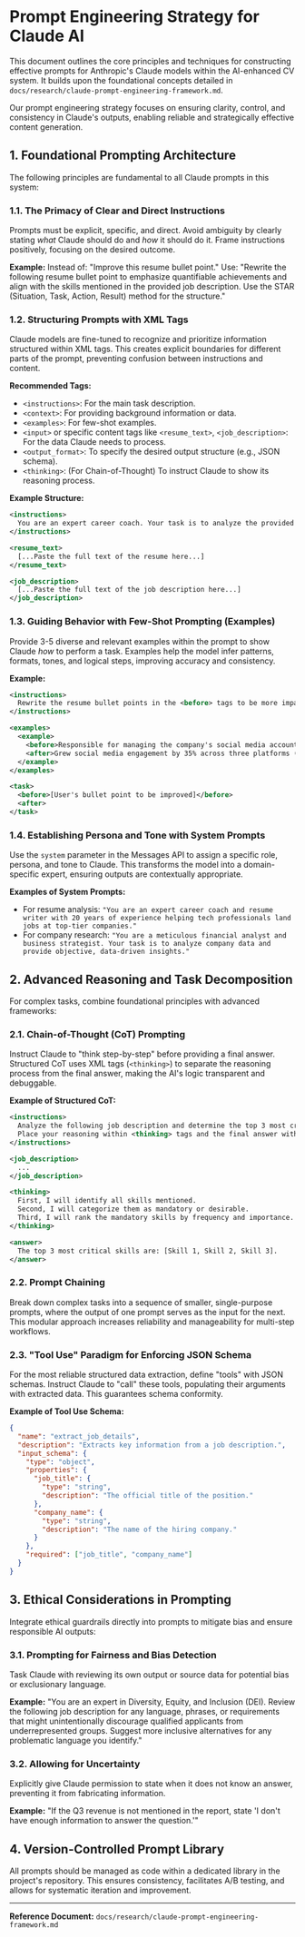 # Prompt Engineering Strategy for Claude AI

This document outlines the core principles and techniques for constructing effective prompts for Anthropic's Claude models within the AI-enhanced CV system. It builds upon the foundational concepts detailed in `docs/research/claude-prompt-engineering-framework.md`.

Our prompt engineering strategy focuses on ensuring clarity, control, and consistency in Claude's outputs, enabling reliable and strategically effective content generation.

## 1. Foundational Prompting Architecture

The following principles are fundamental to all Claude prompts in this system:

### 1.1. The Primacy of Clear and Direct Instructions

Prompts must be explicit, specific, and direct. Avoid ambiguity by clearly stating *what* Claude should do and *how* it should do it. Frame instructions positively, focusing on the desired outcome.

**Example:**
Instead of: "Improve this resume bullet point."
Use: "Rewrite the following resume bullet point to emphasize quantifiable achievements and align with the skills mentioned in the provided job description. Use the STAR (Situation, Task, Action, Result) method for the structure."

### 1.2. Structuring Prompts with XML Tags

Claude models are fine-tuned to recognize and prioritize information structured within XML tags. This creates explicit boundaries for different parts of the prompt, preventing confusion between instructions and content.

**Recommended Tags:**
*   `<instructions>`: For the main task description.
*   `<context>`: For providing background information or data.
*   `<examples>`: For few-shot examples.
*   `<input>` or specific content tags like `<resume_text>`, `<job_description>`: For the data Claude needs to process.
*   `<output_format>`: To specify the desired output structure (e.g., JSON schema).
*   `<thinking>`: (For Chain-of-Thought) To instruct Claude to show its reasoning process.

**Example Structure:**
```xml
<instructions>
  You are an expert career coach. Your task is to analyze the provided resume and job description. Identify the top 5 skills from the job description that are missing from the resume. List them in a JSON array.
</instructions>

<resume_text>
  [...Paste the full text of the resume here...]
</resume_text>

<job_description>
  [...Paste the full text of the job description here...]
</job_description>
```

### 1.3. Guiding Behavior with Few-Shot Prompting (Examples)

Provide 3-5 diverse and relevant examples within the prompt to show Claude *how* to perform a task. Examples help the model infer patterns, formats, tones, and logical steps, improving accuracy and consistency.

**Example:**
```xml
<instructions>
  Rewrite the resume bullet points in the <before> tags to be more impactful and quantifiable, following the style of the examples.
</instructions>

<examples>
  <example>
    <before>Responsible for managing the company's social media accounts.</before>
    <after>Grew social media engagement by 35% across three platforms (Twitter, LinkedIn, Facebook) over 6 months by implementing a data-driven content strategy.</after>
  </example>
</examples>

<task>
  <before>[User's bullet point to be improved]</before>
  <after>
</task>
```

### 1.4. Establishing Persona and Tone with System Prompts

Use the `system` parameter in the Messages API to assign a specific role, persona, and tone to Claude. This transforms the model into a domain-specific expert, ensuring outputs are contextually appropriate.

**Examples of System Prompts:**
*   For resume analysis: `"You are an expert career coach and resume writer with 20 years of experience helping tech professionals land jobs at top-tier companies."`
*   For company research: `"You are a meticulous financial analyst and business strategist. Your task is to analyze company data and provide objective, data-driven insights."`

## 2. Advanced Reasoning and Task Decomposition

For complex tasks, combine foundational principles with advanced frameworks:

### 2.1. Chain-of-Thought (CoT) Prompting

Instruct Claude to "think step-by-step" before providing a final answer. Structured CoT uses XML tags (`<thinking>`) to separate the reasoning process from the final answer, making the AI's logic transparent and debuggable.

**Example of Structured CoT:**
```xml
<instructions>
  Analyze the following job description and determine the top 3 most critical skills.
  Place your reasoning within <thinking> tags and the final answer within <answer> tags.
</instructions>

<job_description>
  ...
</job_description>

<thinking>
  First, I will identify all skills mentioned.
  Second, I will categorize them as mandatory or desirable.
  Third, I will rank the mandatory skills by frequency and importance.
</thinking>

<answer>
  The top 3 most critical skills are: [Skill 1, Skill 2, Skill 3].
</answer>
```

### 2.2. Prompt Chaining

Break down complex tasks into a sequence of smaller, single-purpose prompts, where the output of one prompt serves as the input for the next. This modular approach increases reliability and manageability for multi-step workflows.

### 2.3. "Tool Use" Paradigm for Enforcing JSON Schema

For the most reliable structured data extraction, define "tools" with JSON schemas. Instruct Claude to "call" these tools, populating their arguments with extracted data. This guarantees schema conformity.

**Example of Tool Use Schema:**
```json
{
  "name": "extract_job_details",
  "description": "Extracts key information from a job description.",
  "input_schema": {
    "type": "object",
    "properties": {
      "job_title": {
        "type": "string",
        "description": "The official title of the position."
      },
      "company_name": {
        "type": "string",
        "description": "The name of the hiring company."
      }
    },
    "required": ["job_title", "company_name"]
  }
}
```

## 3. Ethical Considerations in Prompting

Integrate ethical guardrails directly into prompts to mitigate bias and ensure responsible AI outputs:

### 3.1. Prompting for Fairness and Bias Detection

Task Claude with reviewing its own output or source data for potential bias or exclusionary language.

**Example:**
"You are an expert in Diversity, Equity, and Inclusion (DEI). Review the following job description for any language, phrases, or requirements that might unintentionally discourage qualified applicants from underrepresented groups. Suggest more inclusive alternatives for any problematic language you identify."

### 3.2. Allowing for Uncertainty

Explicitly give Claude permission to state when it does not know an answer, preventing it from fabricating information.

**Example:**
"If the Q3 revenue is not mentioned in the report, state 'I don't have enough information to answer the question.'"

## 4. Version-Controlled Prompt Library

All prompts should be managed as code within a dedicated library in the project's repository. This ensures consistency, facilitates A/B testing, and allows for systematic iteration and improvement.

---

**Reference Document:** `docs/research/claude-prompt-engineering-framework.md`
